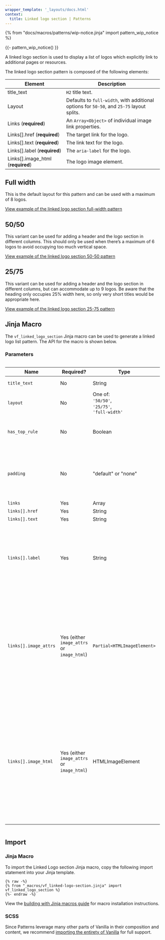 ```yaml
---
wrapper_template: '_layouts/docs.html'
context:
  title: Linked logo section | Patterns
---
```


{% from "docs/macros/patterns/wip-notice.jinja" import pattern_wip_notice %}

{{- pattern_wip_notice() }}

A linked logo section is used to display a list of logos which explicitly link to additional pages or resources.

The linked logo section pattern is composed of the following elements:

| Element                           | Description                                                                               |
| --------------------------------- | ----------------------------------------------------------------------------------------- |
| title_text                        | `H2` title text.                                                                          |
| Layout                            | Defaults to `full-width`, with additional options for `50-50`, and `25-75` layout splits. |
| Links (**required**)              | An `Array<Object>` of individual image link properties.                                   |
| Links[].href (**required**)       | The target link for the logo.                                                             |
| Links[].text (**required**)       | The link text for the logo.                                                               |
| Links[].label (**required**)      | The `aria-label` for the logo.                                                            |
| Links[].image_html (**required**) | The logo image element.                                                                   |

## Full width

This is the default layout for this pattern and can be used with a maximum of 8 logos.

<div class="embedded-example"><a href="/docs/examples/patterns/linked-logo-section/default" class="js-example" data-lang="jinja">
View example of the linked logo section full-width pattern
</a></div>

## 50/50

This variant can be used for adding a header and the logo section in different columns. This should only be used when there’s a maximum of 6 logos to avoid occupying too much vertical space.

<div class="embedded-example"><a href="/docs/examples/patterns/linked-logo-section/50-50" class="js-example" data-lang="jinja">
View example of the linked logo section 50-50 pattern
</a></div>

## 25/75

This variant can be used for adding a header and the logo section in different columns, but can accommodate up to 9 logos. Be aware that the heading only occupies 25% width here, so only very short titles would be appropriate here.

<div class="embedded-example"><a href="/docs/examples/patterns/linked-logo-section/25-75" class="js-example" data-lang="jinja">
View example of the linked logo section 25-75 pattern
</a></div>

## Jinja Macro

The `vf_linked_logo_section` Jinja macro can be used to generate a linked logo list pattern. The API for the macro is shown below.

### Parameters

<div style="overflow: auto;">
  <table>
    <thead>
      <tr>
        <th style="width: 220px;">Name</th>
        <th style="width: 160px;">Required?</th>
        <th style="width: 160px;">Type</th>
        <th style="width: 160px;">Default</th>
        <th style="width: 250px;">Description</th>
      </tr>
      <tbody>
        <tr>
          <td>
            <code>title_text</code>
          </td>
          <td>
            No
          </td>
          <td>
            String
          </td>
          <td>
            N/A
          </td>
          <td>
            The text to be displayed as the heading (<code>h2</code>).
          </td>
        </tr>
        <tr>
          <td>
            <code>layout</code>
          </td>
          <td>
            No
          </td>
          <td>
            One of:<br>
            <code>'50/50'</code>,<br>
            <code>'25/75'</code>,<br>
            <code>'full-width'</code>
          </td>
          <td>
            <code>full-width</code>
          </td>
          <td>
            The intended grid layout for the section.
          </td>
        </tr>
        <tr>
          <td>
            <code>has_top_rule</code>
          </td>
          <td>
            No
          </td>
          <td>
            Boolean
          </td>
          <td>
            True
          </td>
          <td>
            Whether to include the top <a href="/docs/patterns/rule">rule</a> above the section. This is a horizontal line that separates the section from the content above it.
          </td>
        </tr>
        <tr>
          <td>
            <code>padding</code>
          </td>
          <td>
            No
          </td>
          <td>
            "default" or "none"
          </td>
          <td>
            False
          </td>
          <td>
            Type of padding to apply to the section. If set to "none", no padding will be applied to the section. If set to "default", the section will have the default <code>p-section</code> padding applied.
          </td>
        </tr>
        <tr>
          <td>
            <code>links</code>
          </td>
          <td>
            Yes
          </td>
          <td>
            Array
          </td>
          <td>
            N/A
          </td>
          <td>
            Array of image links.
          </td>
        </tr>
        <tr>
          <td>
            <code>links[].href</code>
          </td>
          <td>
            Yes
          </td>
          <td>
            String
          </td>
          <td>
            N/A
          </td>
          <td>
            Target link for the image.
          </td>
        </tr>
        <tr>
          <td>
            <code>links[].text</code>
          </td>
          <td>
            Yes
          </td>
          <td>
            String
          </td>
          <td>
            N/A
          </td>
          <td>
            Logo link text.
          </td>
        </tr>
        <tr>
          <td>
            <code>links[].label</code>
          </td>
          <td>
            Yes
          </td>
          <td>
            String
          </td>
          <td>
            N/A
          </td>
          <td>
            <code>aria-label</code> for the logo link. This attribute is added to the wrapping `a` tag under the hood and it is this label that screenreaders will read. Additional alt text added to the image element will be ignored by assistive techology and as such can be set to null.   
          </td>
        </tr>
         <tr>
          <td>
            <code>links[].image_attrs</code>
          </td>
          <td>
            Yes (either <code>image_attrs</code> or <code>image_html</code>)
          </td>
          <td>
            <code>Partial&lt;HTMLImageElement&gt;</code>
          </td>
          <td>
            N/A
          </td>
          <td>
            <p>
            Props (as a dictionary) of a logo image element. The <code>p-image-container__image</code> class will be added automatically by the pattern.
            </p>
            <p>
            You can construct these props manually, or use the <a href="https://github.com/canonical/canonicalwebteam.image-template?tab=readme-ov-file#attribute-output">canonicalwebteam.image-template module with <code>output_mode="attrs"</code></a>.
            </p>
            <p>
              If this argument is used, the <code>image_html</code> argument will be ignored.
            </p>
          </td>
        </tr>
          <tr>
          <td>
            <code>links[].image_html</code>
          </td>
          <td>
            Yes (either <code>image_attrs</code> or <code>image_html</code>)
          </td>
          <td>
            HTMLImageElement
          </td>
          <td>
            N/A
          </td>
          <td>
            <p>
                Raw HTML of a logo image element. This can be defined using raw HTML or using the <a href="https://github.com/canonical/canonicalwebteam.image-template/">Canonical image-template module</a>. 
            </p>
            <p>
                Must include the <code>p-image-container__image</code> CSS class to comply with the <a href="/docs/patterns/images#highlighted-image">Highlighted image pattern</a> which wraps each link item under the hood.
            </p>
            <p>
                If you use <code>image_attrs</code> instead of <code>image_html</code>, the <code>p-image-container__image</code> class will be added automatically by the pattern.
            </p>
          </td>
        </tr>
      </tbody>
    </thead>
  </table>
</div>

## Import

### Jinja Macro

To import the Linked Logo section Jinja macro, copy the following import statement into your
Jinja template.

```jinja
{% raw -%}
{% from "_macros/vf_linked-logo-section.jinja" import vf_linked_logo_section %}
{%- endraw -%}
```

View the [building with Jinja macros guide](/docs/building-vanilla#jinja-macros)
for macro installation instructions.

### SCSS

Since Patterns leverage many other parts of Vanilla in their composition and content, we
recommend [importing the entirety of Vanilla](/docs#install) for full support.
